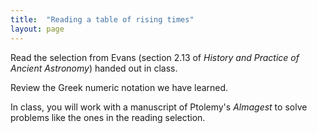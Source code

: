 ```yaml
---
title:  "Reading a table of rising times"
layout: page
---
```



Read the selection from Evans (section 2.13 of *History and Practice of Ancient Astronomy*) handed out in class.

Review the Greek numeric notation we have learned.

In class, you will work with a manuscript of Ptolemy's *Almagest* to solve problems like the ones in the reading selection.
